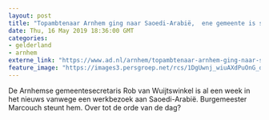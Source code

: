 ```yaml
---
layout: post
title: "Topambtenaar Arnhem ging naar Saoedi-Arabië,  ene gemeente is strenger dan andere over dienstreizen"
date: Thu, 16 May 2019 18:36:00 GMT
categories: 
- gelderland 
- arnhem 
externe_link: "https://www.ad.nl/arnhem/topambtenaar-arnhem-ging-naar-saoedi-arabie-ene-gemeente-is-strenger-dan-andere-over-dienstreizen~af7dfb20/"
feature_image: "https://images3.persgroep.net/rcs/1DgUwnj_wiuAXdPuOnG_d8pTuxc/diocontent/148014302/_fitwidth/400/?appId=21791a8992982cd8da851550a453bd7f&quality=0.7"
---
```


De Arnhemse gemeentesecretaris Rob van Wuijtswinkel is al een week in het nieuws vanwege een werkbezoek aan Saoedi-Arabië. Burgemeester Marcouch steunt hem. Over tot de orde van de dag?

